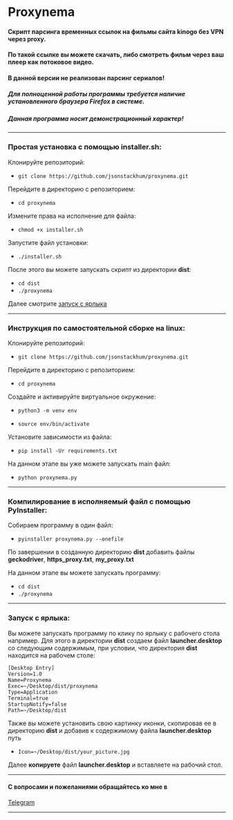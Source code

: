 # Proxynema
#### Скрипт парсинга временных ссылок на фильмы сайта kinogo без VPN через proxy.
#### По такой ссылке вы можете скачать, либо смотреть фильм через ваш плеер как потоковое видео.
#### В данной версии не реализован парсинг сериалов!
##### ___Для полноценной работы программы требуется наличие установленного браузера __Firefox__ в системе.___
##### __Данная программа носит демонстрационный характер!__
___
### Простая установка с помощью installer.sh:
Клонируйте репозиторий: 
* ```git clone https://github.com/jsonstackhum/proxynema.git```

Перейдите в директорию с репозиторием: 
* ```cd proxynema```

Измените права на исполнение для файла:
* ```chmod +x installer.sh```

Запустите файл установки:
* ```./installer.sh```

После этого вы можете запускать скрипт из директории __dist__:
* ```cd dist```
* ```./proxynema```

Далее смотрите [запуск с ярлыка](#запуск-с-ярлыка:)
___
### __Инструкция__ по самостоятельной сборке на linux:
Клонируйте репозиторий: 
* ```git clone https://github.com/jsonstackhum/proxynema.git```

Перейдите в директорию с репозиторием: 
* ```cd proxynema```

Создайте и активируйте виртуальное окружение:
* ```python3 -m venv env```

* ```source env/bin/activate```

Установите зависимости из файла:
* ```pip install -Ur requirements.txt```

На данном этапе вы уже можете запускать main файл:
* ```python proxynema.py```
___
### Компилирование в исполняемый файл с помощью __PyInstaller__:
Собираем программу в один файл:
* ```pyinstaller proxynema.py --onefile```

По завершении в созданную директорию __dist__ добавить файлы __geckodriver__, __https_proxy.txt__, __my_proxy.txt__

На данном этапе вы можете запускать программу:
* ```cd dist```
* ```./proxynema```


___
### Запуск с ярлыка:

Вы можете запускать программу по клику по ярлыку с рабочего стола например. Для этого в директории __dist__ создаем файл __launcher.desktop__ со следующим содержимым, при условии, что директория __dist__ находится на рабочем столе: 
```
[Desktop Entry]
Version=1.0
Name=Proxynema
Exec=~/Desktop/dist/proxynema
Type=Application
Terminal=true
StartupNotify=false
Path=~/Desktop/dist
```

Также вы можете установить свою картинку иконки, скопировав ее в директорию __dist__ и добавив к содержимому файла __launcher.desktop__ путь 
* ```Icon=~/Desktop/dist/your_picture.jpg```

Далее __копируете__ файл __launcher.desktop__ и вставляете на рабочий стол.
___

#### С вопросами и пожеланиями обращайтесь ко мне в 
[Telegram](https://t.me/jsonstackhum)
___

